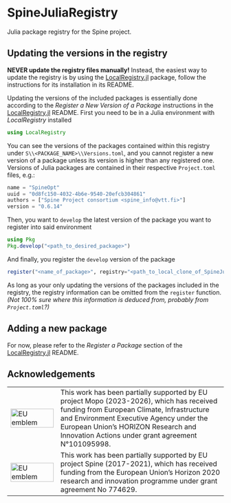 # SpineJuliaRegistry

Julia package registry for the Spine project.


## Updating the versions in the registry

**NEVER update the registry files manually!**
Instead, the easiest way to update the registry is by using the
[LocalRegistry.jl](https://www.juliapackages.com/p/localregistry) package,
follow the instructions for its installation in its README.

Updating the versions of the included packages is essentially done according to the
*Register a New Version of a Package* instructions in the
[LocalRegistry.jl](https://www.juliapackages.com/p/localregistry) README.
First you need to be in a Julia environment with *LocalRegistry* installed
```julia
using LocalRegistry
```
You can see the versions of the packages contained within this registry under
`S\\<PACKAGE_NAME>\\Versions.toml`, and you cannot register a new version
of a package unless its version is higher than any registered one.
Versions of Julia packages are contained in their respective `Project.toml` files, e.g.:
```julia
name = "SpineOpt"
uuid = "0d8fc150-4032-4b6e-9540-20efcb304861"
authors = ["Spine Project consortium <spine_info@vtt.fi>"]
version = "0.6.14"
```
Then, you want to `develop` the latest version of the package you want to register
into said environment
```julia
using Pkg
Pkg.develop("<path_to_desired_package>")
```
And finally, you register the `develop` version of the package
```julia
register("<name_of_package>", registry="<path_to_local_clone_of_SpineJuliaRegistry>")
```

As long as your only updating the versions of the packages included in the registry,
the registry information can be omitted from the `register` function.
*(Not 100% sure where this information is deduced from, probably from `Project.toml`?)*


## Adding a new package

For now, please refer to the *Register a Package* section of the
[LocalRegistry.jl](https://www.juliapackages.com/p/localregistry) README.


## Acknowledgements

<center>
<table width=500px frame="none">
<tr>
<td valign="middle" width=100px>
<img src=https://european-union.europa.eu/themes/contrib/oe_theme/dist/eu/images/logo/standard-version/positive/logo-eu--en.svg alt="EU emblem" width=100%></td>
<td valign="middle">This work has been partially supported by EU project Mopo (2023-2026), which has received funding from European Climate, Infrastructure and Environment Executive Agency under the European Union’s HORIZON Research and Innovation Actions under grant agreement N°101095998.</td>
<tr>
<td valign="middle" width=100px>
<img src=https://european-union.europa.eu/themes/contrib/oe_theme/dist/eu/images/logo/standard-version/positive/logo-eu--en.svg alt="EU emblem" width=100%></td>
<td valign="middle">This work has been partially supported by EU project Spine (2017-2021), which has received funding from the European Union’s Horizon 2020 research and innovation programme under grant agreement No 774629.</td>
</table>
</center>
